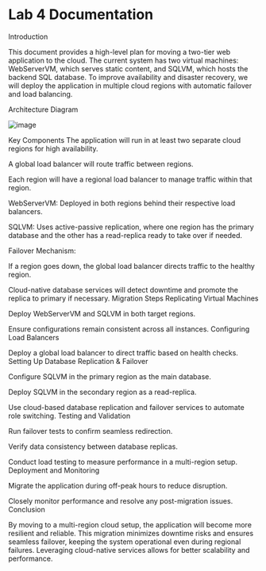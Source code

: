 # Lab 4 Documentation

Introduction

This document provides a high-level plan for moving a two-tier web application to the cloud. The current system has two virtual machines: WebServerVM, which serves static content, and SQLVM, which hosts the backend SQL database. To improve availability and disaster recovery, we will deploy the application in multiple cloud regions with automatic failover and load balancing.

Architecture Diagram

![image](https://github.com/user-attachments/assets/69442713-efc1-44e6-a8da-8a6e0b346f68)

Key Components
 The application will run in at least two separate cloud regions for high availability.

A global load balancer will route traffic between regions.

Each region will have a regional load balancer to manage traffic within that region.


WebServerVM: Deployed in both regions behind their respective load balancers.

SQLVM: Uses active-passive replication, where one region has the primary database and the other has a read-replica ready to take over if needed.

Failover Mechanism:

If a region goes down, the global load balancer directs traffic to the healthy region.

Cloud-native database services will detect downtime and promote the replica to primary if necessary.
 Migration Steps
 Replicating Virtual Machines


Deploy WebServerVM and SQLVM in both target regions.

Ensure configurations remain consistent across all instances.
 Configuring Load Balancers


Deploy a global load balancer to direct traffic based on health checks.
Setting Up Database Replication & Failover

Configure SQLVM in the primary region as the main database.

Deploy SQLVM in the secondary region as a read-replica.

Use cloud-based database replication and failover services to automate role switching.
Testing and Validation

Run failover tests to confirm seamless redirection.

Verify data consistency between database replicas.

Conduct load testing to measure performance in a multi-region setup.
Deployment and Monitoring

Migrate the application during off-peak hours to reduce disruption.

Closely monitor performance and resolve any post-migration issues.
Conclusion

By moving to a multi-region cloud setup, the application will become more resilient and reliable. This migration minimizes downtime risks and ensures seamless failover, keeping the system operational even during regional failures. Leveraging cloud-native services allows for better scalability and performance.
